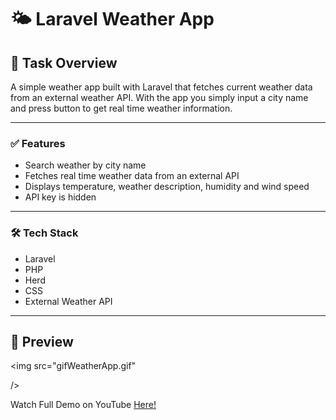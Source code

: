 # 🌤️ Laravel Weather App
## 📘 Task Overview
A simple weather app built with Laravel that fetches current weather data from an external weather API. With the app you simply input a city name and press button to get real time weather information.

___

### ✅ Features
* Search weather by city name
* Fetches real time weather data from an external API
* Displays temperature, weather description, humidity and wind speed
* API key is hidden

___

### 🛠️ Tech Stack
* Laravel
* PHP
* Herd
* CSS 
* External Weather API 

---

## 🚀 Preview

  <img 
    src="gifWeatherApp.gif" 
      
  />

Watch Full Demo on YouTube <a href="https://youtu.be/mGgRkXncgJc"> Here!
</a>
